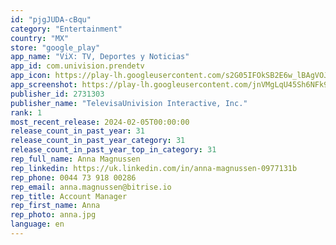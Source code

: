```yaml
---
id: "pjgJUDA-cBqu"
category: "Entertainment"
country: "MX"
store: "google_play"
app_name: "ViX: TV, Deportes y Noticias"
app_id: com.univision.prendetv
app_icon: https://play-lh.googleusercontent.com/s2G05IFOkSB2E6w_lBAgVOJT8rYVSIX7cT5dRR7HjWhUM0smh606nQ3uqWM8sLPk7BI
app_screenshot: https://play-lh.googleusercontent.com/jnVMgLqU45Sh6NFk9t8kNt-eBQ_mmruwJgq0lqv5OksA5GZSynk5aF_eZhp8oVAK_bo
publisher_id: 2731303
publisher_name: "TelevisaUnivision Interactive, Inc."
rank: 1
most_recent_release: 2024-02-05T00:00:00
release_count_in_past_year: 31
release_count_in_past_year_category: 31
release_count_in_past_year_top_in_category: 31
rep_full_name: Anna Magnussen
rep_linkedin: https://uk.linkedin.com/in/anna-magnussen-0977131b
rep_phone: 0044 73 918 00286
rep_email: anna.magnussen@bitrise.io
rep_title: Account Manager
rep_first_name: Anna
rep_photo: anna.jpg
language: en
---
```

